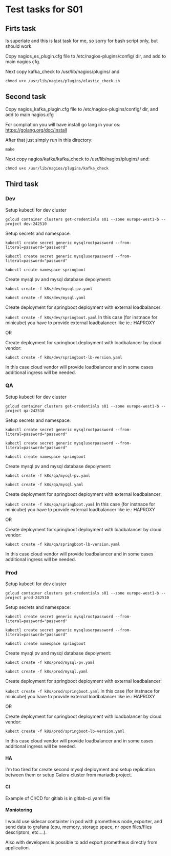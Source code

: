 # Test tasks for S01

## Firts task

Is superlate and this is last task for me, so sorry for bash script only, but should work.

Copy nagios_es_plugin.cfg file to /etc/nagios-plugins/config/ dir, and add to main nagios cfg.

Next copy kafka_check to /usr/lib/nagios/plugins/ and 

`chmod u+x /usr/lib/nagios/plugins/elastic_check.sh`

## Second task

Copy nagios_kafka_plugin.cfg file to /etc/nagios-plugins/config/ dir, and add to main nagios.cfg

For compliation you will have install go lang in your os:  <https://golang.org/doc/install>

After that just simply run in this directory:

`make`

Next copy nagios/kafka/kafka_check to /usr/lib/nagios/plugins/ and:

`chmod u+x /usr/lib/nagios/plugins/kafka_check`

## Third task

### Dev

Setup kubectl for dev cluster

`gcloud container clusters get-credentials s01 --zone europe-west1-b --project dev-242510`

Setup secrets and namespace:

`kubectl create secret generic mysqlrootpassword --from-literal=password="password"`

`kubectl create secret generic mysqluserpassword --from-literal=password="password"`

`kubectl create namespace springboot`

Create mysql pv and mysql database depolyment:

`kubect create -f k8s/dev/mysql-pv.yaml`

`kubect create -f k8s/dev/mysql.yaml`

Create deployment for springboot deployment with external loadbalancer:

`kubect create -f k8s/dev/springboot.yaml`
In this case (for instnace for minicube) you have to provide external loadbalancer like ie.: HAPROXY

OR

Create deployment for springboot deployment with loadbalancer by cloud vendor:

`kubect create -f k8s/dev/springboot-lb-version.yaml`

In this case cloud vendor will provide loadbalancer and in some cases additional ingress will be needed.

### QA

Setup kubectl for dev cluster

`gcloud container clusters get-credentials s01 --zone europe-west1-b --project qa-242510`

Setup secrets and namespace:

`kubectl create secret generic mysqlrootpassword --from-literal=password="password"`

`kubectl create secret generic mysqluserpassword --from-literal=password="password"`

`kubectl create namespace springboot`

Create mysql pv and mysql database depolyment:

`kubect create -f k8s/qa/mysql-pv.yaml`

`kubect create -f k8s/qa/mysql.yaml`

Create deployment for springboot deployment with external loadbalancer:

`kubect create -f k8s/qa/springboot.yaml`
In this case (for instnace for minicube) you have to provide external loadbalancer like ie.: HAPROXY

OR

Create deployment for springboot deployment with loadbalancer by cloud vendor:

`kubect create -f k8s/qa/springboot-lb-version.yaml`

In this case cloud vendor will provide loadbalancer and in some cases additional ingress will be needed.

### Prod

Setup kubectl for dev cluster

`gcloud container clusters get-credentials s01 --zone europe-west1-b --project prod-242510`

Setup secrets and namespace:

`kubectl create secret generic mysqlrootpassword --from-literal=password="password"`

`kubectl create secret generic mysqluserpassword --from-literal=password="password"`

`kubectl create namespace springboot`

Create mysql pv and mysql database depolyment:

`kubect create -f k8s/prod/mysql-pv.yaml`

`kubect create -f k8s/prod/mysql.yaml`

Create deployment for springboot deployment with external loadbalancer:

`kubect create -f k8s/prod/springboot.yaml`
In this case (for instnace for minicube) you have to provide external loadbalancer like ie.: HAPROXY

OR

Create deployment for springboot deployment with loadbalancer by cloud vendor:

`kubect create -f k8s/prod/springboot-lb-version.yaml`

In this case cloud vendor will provide loadbalancer and in some cases additional ingress will be needed.

#### HA

I'm too tired for create second mysql deployment and setup replication between them or setup Galera cluster from mariadb project.

#### CI

Example of CI/CD for gitlab is in gitlab-ci.yaml file

#### Moniotoring

I would use sidecar containter in pod with prometheus node_exporter, and send data to grafana (cpu, memory, storage space, nr open files/files descriptors, etc....).

Also with developers is possible to add export prometheus directly from application.
